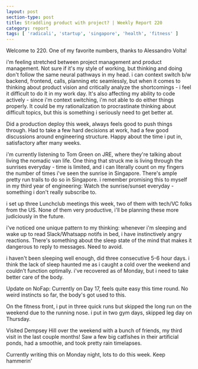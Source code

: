 ```yaml
---
layout: post
section-type: post
title: Straddling product with project? | Weekly Report 220
category: report
tags: [ 'radicali', 'startup', 'singapore', 'health', 'fitness' ]
---
```


Welcome to 220. One of my favorite numbers, thanks to Alessandro Volta!

i'm feeling stretched between project management and product management. Not sure if it's my style of working, but thinking and doing don't follow the same neural pathways in my head. i can context switch b/w backend, frontend, calls, planning etc seamlessly, but when it comes to thinking about product vision and critically analyze the shortcomings - i feel it difficult to do it in my work day. It's also affecting my ability to code actively - since i'm context switching, i'm not able to do either things properly. It could be my rationalization to procrastinate thinking about difficult topics, but this is something i seriously need to get better at. 

Did a production deploy this week, always feels good to push things through. Had to take a few hard decisions at work, had a few good discussions around engineering structure. Happy about the time i put in, satisfactory after many weeks.

i'm currently listening to Tom Green on JRE, where they're talking about living the nomadic van life. One thing that struck me is living through the sunrises everyday - time is limited, and i can literally count on my fingers the number of times i've seen the sunrise in Singapore. There's ample pretty run trails to do so in Singapore. i remember promising this to myself in my third year of engineering: Watch the sunrise/sunset everyday - something i don't really subscribe to.

i set up three Lunchclub meetings this week, two of them with tech/VC folks from the US. None of them very productive, i'll be planning these more judiciously in the future.

i've noticed one unique pattern to my thinking: whenever i'm sleeping and wake up to read Slack/Whatsapp notifs in bed, i have instinctively angry reactions. There's something about the sleep state of the mind that makes it dangerous to reply to messages. Need to avoid.

i haven't been sleeping well enough, did three consecutive 5-6 hour days. i think the lack of sleep haunted me as i caught a cold over the weekend and couldn't function optimally. i've recovered as of Monday, but i need to take better care of the body.

Update on NoFap: Currently on Day 17, feels quite easy this time round. No weird instincts so far, the body's got used to this.

On the fitness front, i put in three quick runs but skipped the long run on the weekend due to the running nose. i put in two gym days, skipped leg day on Thursday.

Visited Dempsey Hill over the weekend with a bunch of friends, my third visit in the last couple months! Saw a few big catfishes in their artificial ponds, had a smoothie, and took pretty rain timelapses.

Currently writing this on Monday night, lots to do this week. Keep hammerin'
